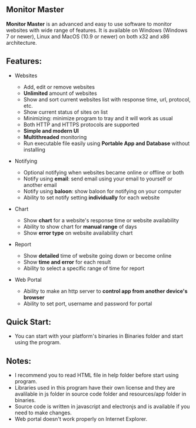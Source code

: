 

Monitor Master
--------------

**Monitor Master** is an advanced and easy to use software to monitor websites with wide range of features. It is available on Windows (Windows 7 or newer), Linux and MacOS (10.9 or newer) on both x32 and x86 architecture.

Features:
---------

*   Websites
    *   Add, edit or remove websites
    *   **Unlimited** amount of websites
    *   Show and sort current websites list with response time, url, protocol, etc.
    *   Show current status of sites on list
    *   Minimizing: minimize program to tray and it will work as usual
    *   Both HTTP and HTTPS protocols are supported
    *   **Simple and modern UI**
    *   **Multithreaded** monitoring
    *   Run executable file easily using **Portable App and Database** without installing
  
*   Notifying
    *   Optional notifying when websites became online or offline or both
    *   Notify using **email**: send email using your email to yourself or another email
    *   Notify using **baloon**: show baloon for notifying on your computer
    *   Ability to set notify setting **individually** for each website
  
*   Chart
    *   Show **chart** for a website's response time or website availability
    *   Ability to show chart for **manual range** of days
    *   Show **error type** on website availability chart
  
*   Report
    *   Show **detailed** time of website going down or become online
    *   Show **time and error** for each result
    *   Ability to select a specific range of time for report
  
*   Web Portal
    *   Ability to make an http server to **control app from another device's browser**
    *   Ability to set port, username and password for portal

Quick Start:
------

* You can start with your platform's binaries in Binaries folder and start using the program.


Notes:
------

* I recommend you to read HTML file in help folder before start using program.
* Libraries used in this program have their own license and they are avalilable in js folder in source code folder and resources/app folder in binaries.
*   Source code is written in javascript and electronjs and is available if you need to make changes.
*   Web portal doesn't work properly on Internet Explorer.